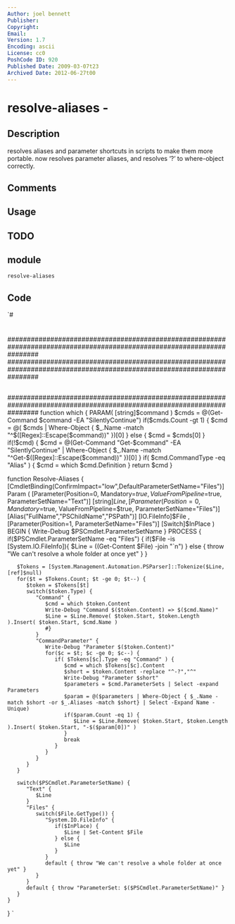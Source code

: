 ```yaml
---
Author: joel bennett
Publisher: 
Copyright: 
Email: 
Version: 1.7
Encoding: ascii
License: cc0
PoshCode ID: 920
Published Date: 2009-03-07t23
Archived Date: 2012-06-27t00
---
```


# resolve-aliases - 

## Description

resolves aliases and parameter shortcuts in scripts to make them more portable.  now resolves parameter aliases, and resolves ‘?’ to where-object correctly.

## Comments



## Usage



## TODO



## module

`resolve-aliases`

## Code

`#
 #
 ########################################################################################################################
 ########################################################################################################################
 ##
 ########################################################################################################################
 function which {
 PARAM( [string]$command )
    $cmds = @(Get-Command $command -EA "SilentlyContinue")
    if($cmds.Count -gt 1) {
       $cmd = @( $cmds | Where-Object { $_.Name -match "^$([Regex]::Escape($command))" })[0]
    } else {
       $cmd = $cmds[0]
    }
    if(!$cmd) {
       $cmd = @(Get-Command "Get-$command" -EA "SilentlyContinue" | Where-Object { $_.Name -match "^Get-$([Regex]::Escape($command))" })[0]
    }
    if( $cmd.CommandType -eq "Alias" ) {
       $cmd = which $cmd.Definition
    }
    return $cmd
 }
 
 function Resolve-Aliases
 {
    [CmdletBinding(ConfirmImpact="low",DefaultParameterSetName="Files")]
    Param (
       [Parameter(Position=0, Mandatory=$true, ValueFromPipeline=$true, ParameterSetName="Text")]
       [string]$Line
 ,
       [Parameter(Position=0, Mandatory=$true, ValueFromPipeline=$true, ParameterSetName="Files")]
       [Alias("FullName","PSChildName","PSPath")]
       [IO.FileInfo]$File
 ,
       [Parameter(Position=1, ParameterSetName="Files")] 
       [Switch]$InPlace
    )
    BEGIN {
       Write-Debug $PSCmdlet.ParameterSetName
    }
    PROCESS {
       if($PSCmdlet.ParameterSetName -eq "Files") {
          if($File -is [System.IO.FileInfo]){
             $Line = ((Get-Content $File) -join "`n")
          } else {
             throw "We can't resolve a whole folder at once yet" 
          }
       }
 
       $Tokens = [System.Management.Automation.PSParser]::Tokenize($Line,[ref]$null)
       for($t = $Tokens.Count; $t -ge 0; $t--) {
          $token = $Tokens[$t]
          switch($token.Type) {
             "Command" {
                $cmd = which $token.Content
                Write-Debug "Command $($token.Content) => $($cmd.Name)"
                $Line = $Line.Remove( $token.Start, $token.Length ).Insert( $token.Start, $cmd.Name )
                #}
             }
             "CommandParameter" {
                Write-Debug "Parameter $($token.Content)"
                for($c = $t; $c -ge 0; $c--) {
                   if( $Tokens[$c].Type -eq "Command" ) {
                      $cmd = which $Tokens[$c].Content
                      $short = $token.Content -replace "^-?","^"
                      Write-Debug "Parameter $short"
                      $parameters = $cmd.ParameterSets | Select -expand Parameters
                      $param = @($parameters | Where-Object { $_.Name -match $short -or $_.Aliases -match $short} | Select -Expand Name -Unique)
                      if($param.Count -eq 1) {
                         $Line = $Line.Remove( $token.Start, $token.Length ).Insert( $token.Start, "-$($param[0])" )
                      }
                      break
                   }
                }
             }
          }
       }
 
       switch($PSCmdlet.ParameterSetName) {
          "Text" {
             $Line
          }
          "Files" {
             switch($File.GetType()) {
                "System.IO.FileInfo" {
                   if($InPlace) {
                      $Line | Set-Content $File 
                   } else {
                      $Line
                   }
                }
                default { throw "We can't resolve a whole folder at once yet" }
             }
          }
          default { throw "ParameterSet: $($PSCmdlet.ParameterSetName)" }
       }
    }
 }
`

